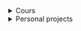 <details>
    <summary>Cours</summary>
    <table class="tg">
<tbody>
  <tr>
    <td class="tg-0lax"><div style="display: inline-block; padding:20px;"><a href="https://github.com/mp2i-info/mp2i-info.github.io"><img src="https://gh-card.dev/repos/mp2i-info/mp2i-info.github.io.svg" /></a></div></th>
    <td class="tg-0lax"><div style="display: inline-block; padding:20px;"><a href="https://github.com/mp-info/mp-info.github.io"><img src="https://gh-card.dev/repos/mp-info/mp-info.github.io.svg" /></a></div></th>
  </tr>
  <tr>
    <td class="tg-0lax"><div style="display: inline-block; padding:20px;"><a href="https://github.com/cpge-itc/itc1"><img src="https://gh-card.dev/repos/cpge-itc/itc1.svg" /></a></div></th>
    <td class="tg-0lax"><div style="display: inline-block; padding:20px;"><a href="https://github.com/cpge-itc/itc2"><img src="https://gh-card.dev/repos/cpge-itc/itc2.svg" /></a></div></th>
  </tr>
  <tr>
    <td class="tg-0lax"><div style="display: inline-block; padding:20px;"><a href="https://github.com/cpge-itc/bcpst2"><img src="https://gh-card.dev/repos/cpge-itc/bcpst2.svg" /></a></div></th>
    <td class="tg-0lax"><div style="display: inline-block; padding:20px;"><a href="https://github.com/sql-exercices/sql-exercices.github.io"><img src="https://gh-card.dev/repos/sql-exercices/sql-exercices.github.io.svg" /></a></div></th>
  </tr>
  <tr>
    <td class="tg-0lax"><div style="display: inline-block; padding:20px;"><a href="https://github.com/fortierq/oc-m1-2021"><img src="https://gh-card.dev/repos/fortierq/oc-m1-2021.svg" /></a></div></th>
  </tr>
</tbody>
</table>
</details>

<details>
    <summary>Personal projects</summary>
    <table class="tg">
<tbody>
  <tr>
    <td class="tg-0lax"><div style="display: inline-block; padding:20px;"><a href="https://github.com/fortierq/mtgscan"><img src="https://gh-card.dev/repos/fortierq/mtgscan.svg" /></a></div></th>
    <td class="tg-0lax"> <div style="display: inline-block; padding:20px;"><a href="https://github.com/fortierq/mtgscan-app"><img src="https://gh-card.dev/repos/fortierq/mtgscan-app.svg" /> </a></div></th>
  </tr>
  <tr>
    <td class="tg-0lax"><div style="display: inline-block; padding:20px;"><a href="https://github.com/sql-exercices/sql-exercices.github.io"><img src="https://gh-card.dev/repos/sql-exercices/sql-exercices.github.io.svg" /></a></div></th>
  </tr>
</tbody>
</table>
</details>

